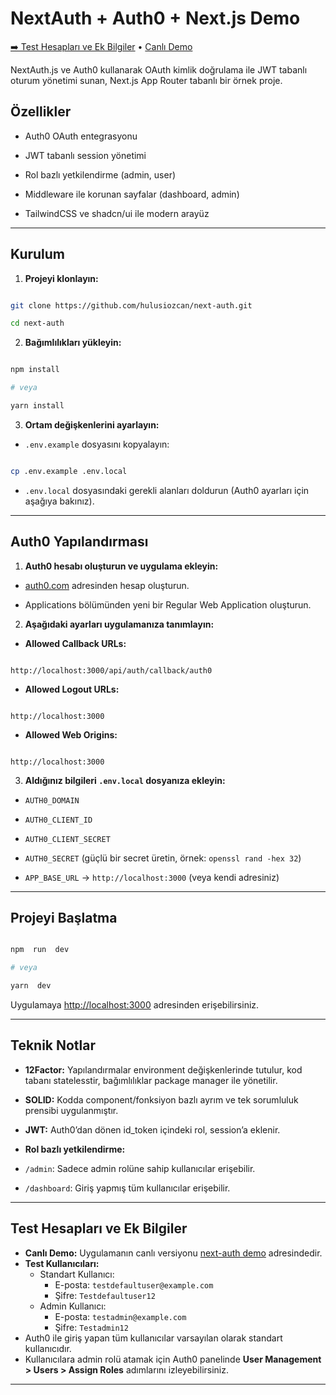 
# NextAuth + Auth0 + Next.js Demo

[➡️ Test Hesapları ve Ek Bilgiler](#test-hesapları-ve-ek-bilgiler) • [Canlı Demo](https://next-auth-lilac-zeta.vercel.app/)


NextAuth.js ve Auth0 kullanarak OAuth kimlik doğrulama ile JWT tabanlı oturum yönetimi sunan, Next.js App Router tabanlı bir örnek proje.



## Özellikler



- Auth0 OAuth entegrasyonu

- JWT tabanlı session yönetimi

- Rol bazlı yetkilendirme (admin, user)

- Middleware ile korunan sayfalar (dashboard, admin)

- TailwindCSS ve shadcn/ui ile modern arayüz



---



## Kurulum



1.  **Projeyi klonlayın:**

```bash

git clone https://github.com/hulusiozcan/next-auth.git

cd next-auth

```



2.  **Bağımlılıkları yükleyin:**

```bash

npm install

# veya

yarn install

```



3.  **Ortam değişkenlerini ayarlayın:**

-  `.env.example` dosyasını kopyalayın:

```bash

cp .env.example .env.local

```

-  `.env.local` dosyasındaki gerekli alanları doldurun (Auth0 ayarları için aşağıya bakınız).



---



## Auth0 Yapılandırması



1.  **Auth0 hesabı oluşturun ve uygulama ekleyin:**

-  [auth0.com](https://auth0.com) adresinden hesap oluşturun.

- Applications bölümünden yeni bir Regular Web Application oluşturun.



2.  **Aşağıdaki ayarları uygulamanıza tanımlayın:**

-  **Allowed Callback URLs:**

```

http://localhost:3000/api/auth/callback/auth0

```

-  **Allowed Logout URLs:**

```

http://localhost:3000

```

-  **Allowed Web Origins:**

```

http://localhost:3000

```



3.  **Aldığınız bilgileri `.env.local` dosyanıza ekleyin:**

-  `AUTH0_DOMAIN`

-  `AUTH0_CLIENT_ID`

-  `AUTH0_CLIENT_SECRET`

-  `AUTH0_SECRET` (güçlü bir secret üretin, örnek: `openssl rand -hex 32`)

-  `APP_BASE_URL` → `http://localhost:3000` (veya kendi adresiniz)



---



## Projeyi Başlatma



```bash

npm  run  dev

# veya

yarn  dev

```



Uygulamaya [http://localhost:3000](http://localhost:3000) adresinden erişebilirsiniz.



---



## Teknik Notlar



-  **12Factor:** Yapılandırmalar environment değişkenlerinde tutulur, kod tabanı statelesstir, bağımlılıklar package manager ile yönetilir.

-  **SOLID:** Kodda component/fonksiyon bazlı ayrım ve tek sorumluluk prensibi uygulanmıştır.

-  **JWT:** Auth0’dan dönen id_token içindeki rol, session’a eklenir.

-  **Rol bazlı yetkilendirme:**

-  `/admin`: Sadece admin rolüne sahip kullanıcılar erişebilir.

-  `/dashboard`: Giriş yapmış tüm kullanıcılar erişebilir.



---

## Test Hesapları ve Ek Bilgiler

- **Canlı Demo:** Uygulamanın canlı versiyonu [next-auth demo](https://next-auth-lilac-zeta.vercel.app/) adresindedir.
- **Test Kullanıcıları:**
  - Standart Kullanıcı:  
    - E-posta: `testdefaultuser@example.com`  
    - Şifre: `Testdefaultuser12`
  - Admin Kullanıcı:  
    - E-posta: `testadmin@example.com`  
    - Şifre: `Testadmin12`
- Auth0 ile giriş yapan tüm kullanıcılar varsayılan olarak standart kullanıcıdır.
- Kullanıcılara admin rolü atamak için Auth0 panelinde **User Management > Users > Assign Roles** adımlarını izleyebilirsiniz.

---
